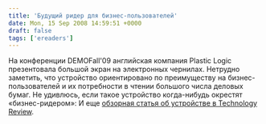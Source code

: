 ```yaml
---
title: 'Будущий ридер для бизнес-пользователей'
date: Mon, 15 Sep 2008 14:59:51 +0000
draft: false
tags: ['ereaders']
---
```


На конференции DEMOFall'09 английская компания Plastic Logic презентовала большой экран на электронных чернилах. Нетрудно заметить, что устройство ориентировано по преимуществу на бизнес-пользователей и их потребности в чтении большого числа деловых бумаг. Не удивлюсь, если такое устройство когда-нибудь окрестят «бизнес-ридером»:  И еще [обзорная статья об устройстве в Technology Review](http://www.technologyreview.com/Nanotech/21372).
